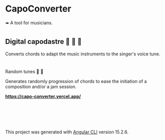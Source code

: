 # CapoConverter

➠ A tool for musicians.
<br>

# <h2>Digital capodastre 🎸 🎻 🎤 </h2>
Converts chords to adapt the music instruments to the singer's voice tune. 
<br>

# </h2> Random tunes 🎲 🎼</h2>
Generates randomly progression of chords to ease the initiation of a composition and/or a jam session.

<strong>https://capo-converter.vercel.app/ </strong>

<br><br><br><br>

This project was generated with [Angular CLI](https://github.com/angular/angular-cli) version 15.2.6.

